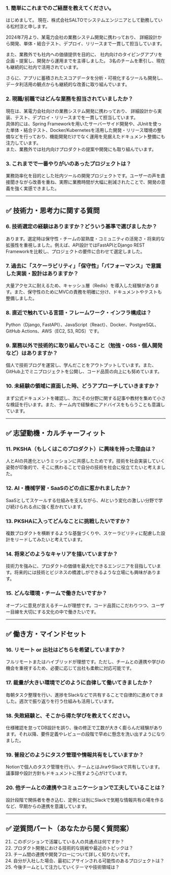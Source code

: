 ### **1. 簡単にこれまでのご経歴を教えてください。**

はじめまして。
現在、株式会社SALTOでシステムエンジニアとして勤務している松村涼と申します。

2024年7月より、某電力会社の業務システム開発に携わっており、
詳細設計から開発、単体・結合テスト、デプロイ、リリースまで一貫して担当しています。

また、業務外でも社内への価値提供を目的に、
社内向けのタイピングアプリを企画・提案し、開発から運用までを主導しました。
3名のチームを牽引し、現在も継続的に社内で活用されています。

さらに、アプリに蓄積されたスコアデータを分析・可視化するツールも開発し、データ利活用の観点からも継続的な改善に取り組んでいます。

### **2. 現職/前職ではどんな業務を担当されていましたか？**

現在は、某電力会社向けの業務システム開発に携わっており、
詳細設計から実装、テスト、デプロイ・リリースまでを一貫して担当しています。  
具体的には、Spring Frameworkを用いたサーバーサイド開発や、JUnitを使った単体・結合テスト、Docker/Kubernetesを活用した開発・リリース環境の整備などを行っており、機能開発だけでなく運用を見据えたドキュメント整備にも注力しています。  
また、業務外では社内向けプロダクトの提案や開発にも取り組んでいます。

### **3. これまでで一番やりがいのあったプロジェクトは？**

業務効率化を目的とした社内ツールの開発プロジェクトです。ユーザーの声を直接聞きながら改善を重ね、実際に業務時間が大幅に削減されたことで、開発の意義を強く実感できました。

---

## **✅ 技術力・思考力に関する質問**

### **6. 技術選定の経験はありますか？どういう基準で選びましたか？**

あります。選定時は保守性・チームの習熟度・コミュニティの活発さ・将来的な拡張性を重視しました。例えば、API設計ではFastAPIとDjango REST Frameworkを比較し、プロジェクトの要件に合わせて選定しました。

### **7. 過去に「スケーラビリティ」「保守性」「パフォーマンス」で意識した実装・設計はありますか？**

大量アクセスに耐えるため、キャッシュ層（Redis）を導入した経験があります。また、保守性のためにMVCの責務を明確に分け、ドキュメントやテストも整備しました。

### **8. 直近で触れている言語・フレームワーク・インフラ構成は？**

Python（Django, FastAPI）、JavaScript（React）、Docker、PostgreSQL、GitHub Actions、AWS（EC2, S3, RDS）です。

### **9. 業務以外で技術的に取り組んでいること（勉強・OSS・個人開発など）はありますか？**

個人で技術ブログを運営し、学んだことをアウトプットしています。また、GitHub上でミニプロジェクトを公開し、コード品質の向上にも努めています。

### **10. 未経験の領域に直面した時、どうアプローチしていきますか？**

まず公式ドキュメントを確認し、次にその分野に関する記事や教材を集めて小さな検証を行います。また、チーム内で経験者にアドバイスをもらうことも意識しています。

---

## **✅ 志望動機・カルチャーフィット**

### **11. PKSHA（もしくはこのプロダクト）に興味を持った理由は？**

人とAIの共進化というミッションに共感したためです。技術を社会実装していく姿勢が印象的で、そこに携わることで自分の技術を社会に役立てたいと考えました。

### **12. AI・機械学習・SaaSのどの点に惹かれましたか？**

SaaSとしてスケールする仕組みを支えながら、AIという変化の激しい分野で学び続けられる点に強く惹かれています。

### **13. PKSHAに入ってどんなことに挑戦したいですか？**

複数プロダクトを横断するような基盤づくりや、スケーラビリティに配慮した設計をリードしてみたいと考えています。

### **14. 将来どのようなキャリアを描いていますか？**

技術力を強みに、プロダクトの価値を最大化できるエンジニアを目指しています。将来的には技術とビジネスの橋渡しができるような立場にも興味があります。

### **15. どんな環境・チームで働きたいですか？**

オープンに意見が言えるチームが理想です。コード品質にこだわりつつ、ユーザー目線を大切にする文化の中で働きたいです。

---

## **✅ 働き方・マインドセット**

### **16. リモート or 出社はどちらを希望していますか？**

フルリモートまたはハイブリッドが理想です。ただし、チームとの連携や学びの機会を重視するため、必要に応じて出社も柔軟に対応可能です。

### **17. 裁量が大きい環境でどのように自律して働いてきましたか？**

毎朝タスク整理を行い、進捗をSlackなどで共有することで自律的に進めてきました。週次で振り返りを行う仕組みも活用しています。

### **18. 失敗経験と、そこから得た学びを教えてください。**

仕様確認を怠ってDB設計を誤り、後の修正で工数が大きく膨らんだ経験があります。それ以降、要件定義やレビューの段階で早めに懸念を洗い出すようになりました。

### **19. 普段どのようにタスク管理や情報共有をしていますか？**

Notionで個人のタスク管理を行い、チームとはJiraやSlackで共有しています。議事録や設計方針もドキュメントに残すよう心がけています。

### **20. 他チームとの連携やコミュニケーションで工夫していることは？**

設計段階で関係者を巻き込む、定例とは別にSlackで気軽な情報共有の場を作るなど、早期からの連携を意識しています。

---

## **✅ 逆質問パート（あなたから聞く質問案）**

21. このポジションで活躍している人の共通点は何ですか？
22. プロダクト開発における技術的な挑戦や最近のトピックは？
23. チーム間の連携や開発フローについて詳しく知りたいです。
24. 自分が入社した場合、最初にアサインされる可能性のあるプロジェクトは？
25. 今後チームとして注力していくテーマや技術領域は？